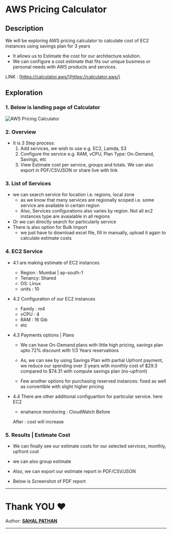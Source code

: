 # AWS Pricing Calculator

## Description
We will be exploring AWS pricing calculator to calculate cost of EC2 instances using savings plan for 3 years

- It allows us to Estimate the cost for our architecture solution.
- We can configure a cost estimate that fits our unique business or personal needs with AWS products and services.

LINK : [https://calculator.aws/](https://calculator.aws/)


## Exploration

### 1. Below is landing page of Calculator
![AWS Pricing Calculator](~/Learning/Projects/Cloud-Projects/aws-pricing-calculator/ss/pricing-calculator-1a.png "Landing Page" )

### 2. Overview
- It is 3 Step process:
    1. Add services, we wish to use e.g. EC2, Lamda, S3
    2. Configure the service e.g. RAM, vCPU, Plan Type: On-Demand, Savings, etc
    3. View Estimate cost per service, groups and totals. We can also export in PDF/CSVJSON or share live with link

### 3. List of Services
- we can search service for location i.e. regions, local zone
    - as we know that many services are regionally scoped i.e. some service are available in certain region
    - Also, Services configurations also varies by region. Not all ec2 instances type are avaialable in all regions
- Or we can directly search for particularly service
- There is also option for Bulk Import
    - we just have to download excel file, fill in manually, upload it again to calculate estimate costs

### 4. EC2 Service
- 4.1 are making estimate of EC2 instances
    - Region    : Mumbai | ap-south-1
    - Tenancy: Shared
    - OS: Linux
    - units     : 10

- 4.2 Configuration of our EC2 instances
    - Family    : m4
    - vCPU      : 4
    - RAM       : 16 Gib
    - etc

- 4.3 Payments options | Plans
    - We can have On-Demand plans with little high pricing, savings plan upto 72% discount with 1/3 Years reservations

    - As, we can see by using Savings Plan with partial Upfront payment, we reduce our spending over 3 years with monthly cost of $29.3 compared to $74.31 with compute savings plan (no-upfront)

    - Few another options for purchasing reserved instances: fixed as well as convertible with slight higher pricing

- 4.4 There are other additional configuartion for particular service. here EC2

    - enahance monitoring : CloudWatch
    Before

    After : cost will increase

### 5. Results | Estimate Cost
- We can finally see our estimate costs for our selected services, monthly, upfront cost
- we can also group estimate
- Also, we can export our estimate report in PDF/CSV/JSON

- Below is Screenshot of PDF report

---

# Thank YOU ❤️
Author: **[SAHAL PATHAN](https://github.com/sahal56)**

---